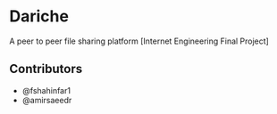 # Dariche
A peer to peer file sharing platform [Internet Engineering Final Project]

## Contributors
* @fshahinfar1
* @amirsaeedr

